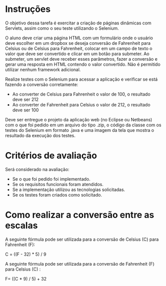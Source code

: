 # Instruções

O objetivo dessa tarefa é exercitar a criação de páginas dinâmicas com Servlets, assim como o seu teste utilizando o Selenium.

O aluno deve criar uma página HTML com um formulário onde o usuário deve escolher em um dropbox se deseja conversão de Fahrenheit para Celsius ou de Celsius para Fahrenheit, colocar em um campo de texto o valor que deve ser convertido e clicar em um botão para submeter. Ao submeter, um servlet deve receber esses parâmetros, fazer a conversão e gerar uma resposta em HTML contendo o valor convertido. Não é permitido utilizar nenhum framework adicional.

Realize testes com o Selenium para acessar a aplicação e verificar se está fazendo a conversão corretamente:

- Ao converter de Celsius para Fahrenheit o valor de 100, o resultado deve ser 212
- Ao converter de Fahrenheit para Celsius o valor de 212, o resultado deve ser 100

Deve ser entregue o projeto da aplicação web (no Eclipse ou Netbeans) com o que foi pedido em um arquivo do tipo .zip, o código da classe com os testes do Selenium em formato .java e uma imagem da tela que mostra o resultado da execução dos testes.

# Critérios de avaliação

Será considerado na avaliação:

- Se o que foi pedido foi implementado.
- Se os requisitos funcionais foram atendidos.
- Se a implementação utilizou as tecnologias solicitadas.
- Se os testes foram criados como solicitado.

# Como realizar a conversão entre as escalas

A seguinte fórmula pode ser utilizada para a conversão de Celsius (C) para Fahrenheit (F):

C = ((F - 32) * 5) / 9

A seguinte fórmula pode ser utilizada para a conversão de Fahrenheit (F) para Celsius (C) :

F= ((C * 9) / 5) + 32
